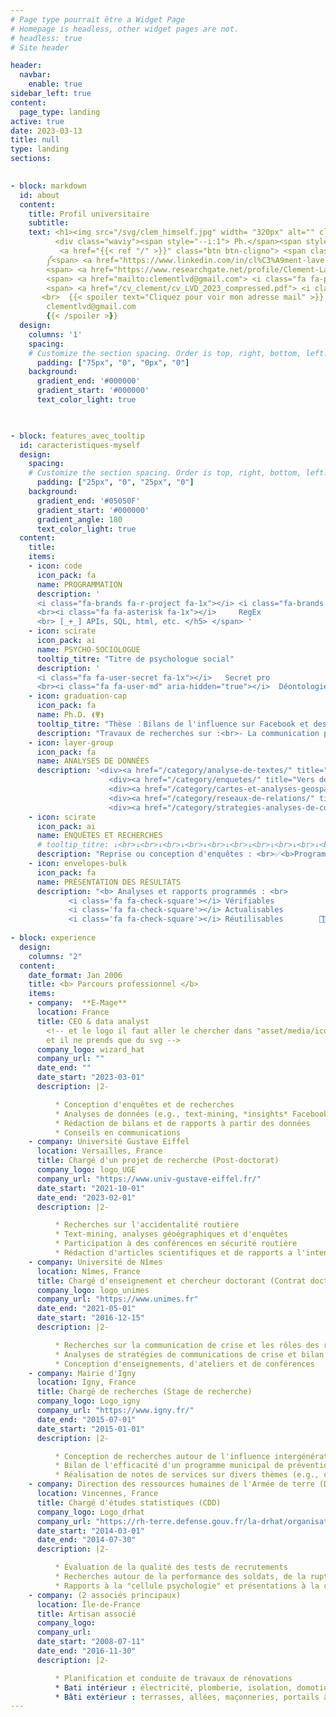 ```yaml
---
# Page type pourrait être a Widget Page 
# Homepage is headless, other widget pages are not.
# headless: true
# Site header

header:
  navbar:
    enable: true
sidebar_left: true
content: 
  page_type: landing
active: true
date: 2023-03-13
title: null
type: landing
sections:

           
- block: markdown
  id: about
  content:
    title: Profil universitaire
    subtitle:
    text: <h1><img src="/svg/clem_himself.jpg" width= "320px" alt="" class="float-left" id = "myself_picture">  Clément L. <br>
          <div class="waviy"><span style="--i:1"> Ph.</span><span style="--i:2">D.</span></div>   
           <a href="{{< ref "/" >}}" class="btn btn-cligno"> <span class='gray-emoji'>🧙</span> Voir la page pro E-MAGE consulting</a></h1> <br> 
        ༼<span> <a href="https://www.linkedin.com/in/cl%C3%A9ment-laverdet-503879188/"><i class="fab fa-linkedin fa-2x"></i></a> </span>
        <span> <a href="https://www.researchgate.net/profile/Clement-Laverdet/"> <i class="ai inverted-image ai-researchgate ai-2x"></i></a> </span> 
        <span> <a href="mailto:clementlvd@gmail.com"> <i class="fa fa-paper-plane fa-2x"></i></a> </span>  
        <span> <a href="/cv_clement/cv_LVD_2023_compressed.pdf"> <i class="ai ai-cv ai-2x"></i></a>༽</span> 
       <br>  {{< spoiler text="Cliquez pour voir mon adresse mail" >}}
        clementlvd@gmail.com
        {{< /spoiler >}}
  design:
    columns: '1'  
    spacing:
    # Customize the section spacing. Order is top, right, bottom, left.
      padding: ["75px", "0", "0px", "0"] 
    background:
      gradient_end: '#000000'
      gradient_start: '#000000'
      text_color_light: true
      


- block: features_avec_tooltip 
  id: caracteristiques-myself
  design:
    spacing:
    # Customize the section spacing. Order is top, right, bottom, left.
      padding: ["25px", "0", "25px", "0"]
    background:
      gradient_end: '#05050F'
      gradient_start: '#000000'
      gradient_angle: 180
      text_color_light: true
  content:
    title:
    items:
    - icon: code
      icon_pack: fa
      name: PROGRAMMATION
      description: '
      <i class="fa-brands fa-r-project fa-1x"></i> <i class="fa-brands fa-python fa-1x"></i>   R & Python
      <br><i class="fa fa-asterisk fa-1x"></i>     RegEx      
      <br> [_+_] APIs, SQL, html, etc. </h5> </span> '
    - icon: scirate
      icon_pack: ai
      name: PSYCHO-SOCIOLOGUE
      tooltip_titre: "Titre de psychologue social"
      description: '
      <i class="fa fa-user-secret fa-1x"></i>   Secret pro     
      <br><i class="fa fa-user-md" aria-hidden="true"></i>  Déontologie'
    - icon: graduation-cap
      icon_pack: fa
      name: Ph.D. ❪Ψ❫
      tooltip_titre: "Thèse ：Bilans de l'influence sur Facebook et des rôles des communications et de Facebook pendant les crises <br> <a href='theses.hal.science/tel-03457426'> Voir cette thèse en ligne </a>"  
      description: "Travaux de recherches sur :<br>- La communication préventive<br>- La communication de crise<br>-Les accidents de la route<br>- Les crises politiques, catastrophes naturelles, accidents majeurs et conflits"
    - icon: layer-group
      icon_pack: fa
      name: ANALYSES DE DONNÉES
      description: '<div><a href="/category/analyse-de-textes/" title="Vers des exemples"> Textes <i class="fa fa-file-text" fa-1x></i></a></div>
                      <div><a href="/category/enquetes/" title="Vers des exemples"> Enquêtes & questionnaires <i class="fa fa-check" fa-1x></i></a></div>
                      <div><a href="/category/cartes-et-analyses-geospatiales/" title="Vers des exemples"> Cartes <i class="fa fa-map" fa-1x></i></a></div>
                      <div><a href="/category/reseaux-de-relations/" title="Vers des exemples"> Réseaux <img src="/media/icons/network.png" width="15px" height="15" class="inverted-image"> </a></div>
                      <div><a href="/category/strategies-analyses-de-communications/" title="Vers des exemples"> Analyse des communications <i class="fa fa-commenting" fa-1x></i></a></div> '
    - icon: scirate
      icon_pack: ai
      name: ENQUÊTES ET RECHERCHES
      # tooltip_titre: ↓<br>↓<br>↓<br>↓<br>↓<br>↓<br>↓<br>↓<br>↓<br>↓<br>→ 
      description: "Reprise ou conception d'enquêtes : <br>✅<b>Programmation <br>&<br>✅ Méthodes de sciences sociales <br>       + Psychosociologue   <i class='fa fa-user-secret fa-1x'></i> <br> + Docteur en psychologie <i class='fa fa-graduation-cap'></i> </b>"
    - icon: envelopes-bulk
      icon_pack: fa
      name: PRÉSENTATION DES RÉSULTATS
      description: "<b> Analyses et rapports programmés : <br>
             <i class='fa fa-check-square'></i> Vérifiables              <i class='fa fa-file' ></i>🔍→💾<br>
             <i class='fa fa-check-square'></i> Actualisables           💾⃕◌⃕◌⃕<i class='fa fa-refresh'></i> <br>
             <i class='fa fa-check-square'></i> Réutilisables        🌰⃕🌰⃕🌰⃕<i class='fa fa-server'></i> </b>"
      
- block: experience
  design:
    columns: "2"
  content:
    date_format: Jan 2006
    title: <b> Parcours professionnel </b>
    items:
    - company:  **E-Mage**
      location: France
      title: CEO & data analyst
        <!-- et le logo il faut aller le chercher dans "asset/media/icons/brands" (wtf)
        et il ne prends que du svg -->
      company_logo: wizard_hat
      company_url: ""
      date_end: ""
      date_start: "2023-03-01"
      description: |2-

          * Conception d'enquêtes et de recherches
          * Analyses de données (e.g., text-mining, *insights* Facebook)
          * Rédaction de bilans et de rapports à partir des données
          * Conseils en communications
    - company: Université Gustave Eiffel
      location: Versailles, France
      title: Chargé d'un projet de recherche (Post-doctorat)
      company_logo: logo_UGE
      company_url: "https://www.univ-gustave-eiffel.fr/"
      date_start: "2021-10-01"
      date_end: "2023-02-01"
      description: |2-

          * Recherches sur l'accidentalité routière
          * Text-mining, analyses géoégraphiques et d'enquêtes
          * Participation à des conférences en sécurité routière
          * Rédaction d'articles scientifiques et de rapports a l'intention du ministère de l'Intérieur
    - company: Université de Nîmes
      location: Nîmes, France
      title: Chargé d'enseignement et chercheur doctorant (Contrat doctoral)
      company_logo: logo_unimes
      company_url: "https://www.unimes.fr"
      date_end: "2021-05-01"
      date_start: "2016-12-15"
      description: |2-

          * Recherches sur la communication de crise et les rôles des réseaux sociaux numériques pendant les crises
          * Analyses de stratégies de communications de crise et bilan des rôles du discours journalistique (300 sources sur les 10 dernières années)
          * Conception d'enseignements, d'ateliers et de conférences
    - company: Mairie d'Igny
      location: Igny, France
      title: Chargé de recherches (Stage de recherche)
      company_logo: Logo_igny
      company_url: "https://www.igny.fr/"
      date_end: "2015-07-01"
      date_start: "2015-01-01" 
      description: |2-

          * Conception de recherches autour de l'influence intergénérationnelle (enseignants en primaire → enfants → parents)
          * Bilan de l'efficacité d'un programme municipal de préventions en milieu scolaire
          * Réalisation de notes de services sur divers thèmes (e.g., conséquences psychologiques de l'extinction de l'éclairage public)
    - company: Direction des ressources humaines de l'Armée de terre (DRHAT)
      location: Vincennes, France
      title: Chargé d'études statistiques (CDD)
      company_logo: Logo_drhat
      company_url: "https://rh-terre.defense.gouv.fr/la-drhat/organisation"
      date_start: "2014-03-01"
      date_end: "2014-07-30" 
      description: |2-

          * Évaluation de la qualité des tests de recrutements
          * Recherches autour de la performance des soldats, de la rupture de contrat, etc.
          * Rapports à la "cellule psychologie" et présentations à la cours des comptes
    - company: (2 associés principaux)
      location: Île-de-France
      title: Artisan associé
      company_logo: 
      company_url:
      date_start: "2008-07-11"
      date_end: "2016-11-30" 
      description: |2-

          * Planification et conduite de travaux de rénovations
          * Bati intérieur : électricité, plomberie, isolation, domotiques, saunas, tapisseries (tissu massif, papier peint, etc.), rénovations de murs (éventuellement traditionnelles), implantation d'escaliers, mises aux normes, etc.
          * Bâti extérieur : terrasses, allées, maçonneries, portails à gâchette électronique, luminaires classiques et connectés, etc.
---
```


